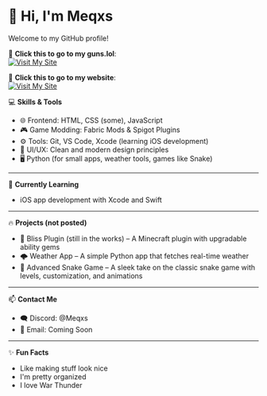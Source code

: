 # 👋 Hi, I'm Meqxs

Welcome to my GitHub profile!

🚀 **Click this to go to my guns.lol**:  
[![Visit My Site](https://img.shields.io/badge/visit-guns.lol%2Fmeqxs-blue?style=for-the-badge)](https://guns.lol/meqxs)

🚀 **Click this to go to my website**:  
[![Visit My Site](https://img.shields.io/badge/visit-meqxs.github.io/Website/%2Fmeqxs-green?style=for-the-badge)](https://meqxs.github.io/Website/)

💻 **Skills & Tools**
- 🌐 Frontend: HTML, CSS (some), JavaScript
- 🎮 Game Modding: Fabric Mods & Spigot Plugins
- ⚙️ Tools: Git, VS Code, Xcode (learning iOS development)
- 🎨 UI/UX: Clean and modern design principles
- 🖥️ Python (for small apps, weather tools, games like Snake)

---

🧠 **Currently Learning**
- iOS app development with Xcode and Swift

---

🔥 **Projects (not posted)**
- 🧱 Bliss Plugin (still in the works) – A Minecraft plugin with upgradable ability gems
- 🌩 Weather App – A simple Python app that fetches real-time weather
- 🐍 Advanced Snake Game – A sleek take on the classic snake game with levels, customization, and animations

---

📫 **Contact Me**
- 🗨️ Discord: @Meqxs
- 📧 Email: Coming Soon

---

✨ **Fun Facts**
- Like making stuff look nice
- I'm pretty organized
- I love War Thunder
